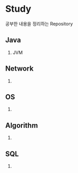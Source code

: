 # Study
공부한 내용을 정리하는 Repository



## Java

1. JVM



## Network

1. 



## OS

1. 



## Algorithm

1. 



## SQL

1. 



